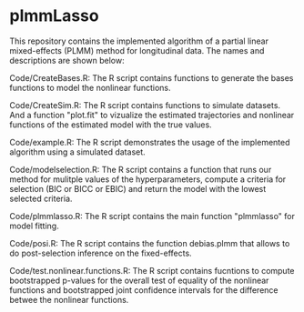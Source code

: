 # plmmLasso

This repository contains the implemented algorithm of a partial linear mixed-effects (PLMM) method for longitudinal data. The names and descriptions are shown below:

Code/CreateBases.R: The R script contains functions to generate the bases functions to model the nonlinear functions.

Code/CreateSim.R: The R script contains functions to simulate datasets. And a function "plot.fit" to vizualize the estimated trajectories and nonlinear functions of the estimated model with the true values.

Code/example.R: The R script demonstrates the usage of the implemented algorithm using a simulated dataset.

Code/modelselection.R: The R script contains a function that runs our method for mulitple values of the hyperparameters, compute a criteria for selection (BIC or BICC or EBIC) and return the model with the lowest selected criteria.

Code/plmmlasso.R: The R script contains the main function "plmmlasso" for model fitting.

Code/posi.R: The R script contains the function debias.plmm that allows to do post-selection inference on the fixed-effects.

Code/test.nonlinear.functions.R: The R script contains fucntions to compute bootstrapped p-values for the overall test of equality of the nonlinear functions and bootstrapped joint confidence intervals for the difference betwee the nonlinear functions.
